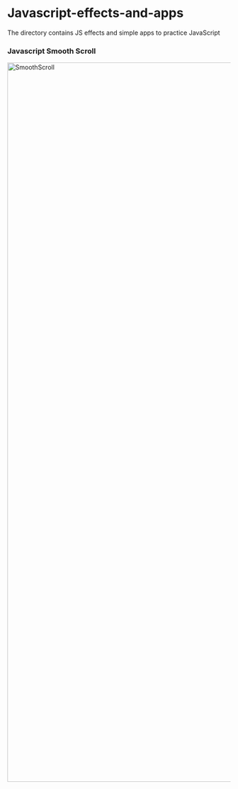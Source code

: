 # Javascript-effects-and-apps
The directory contains JS effects and simple apps to practice JavaScript

### Javascript Smooth Scroll
<img width="1625" alt="SmoothScroll" src="https://user-images.githubusercontent.com/53053677/62829339-ce411f00-bbc0-11e9-9d6c-792c7ed32a7e.png">
